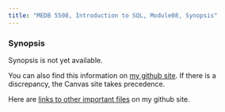 ```yaml
---
title: "MEDB 5508, Introduction to SQL, Module08, Synopsis"
---
```


<!--This file was created on 2021-08-21-->

### Synopsis

Synopsis is not yet available.

<!---my git--->
You can also find this information on [my github site][thisf]. If there is a discrepancy, the Canvas site takes precedence. 

Here are [links to other important files][mygit] on my github site.

[thisf]: https://github.com/pmean/introduction-to-sql/blob/master/modules/5508-08-synopsis.md
[mygit]: https://github.com/pmean/introduction-to-sql/blob/master/README.md
<!---my git--->
